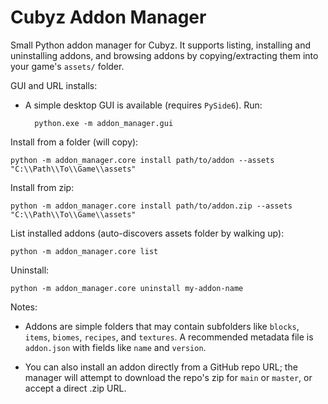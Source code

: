 # Cubyz Addon Manager

Small Python addon manager for Cubyz. It supports listing, installing
and uninstalling addons, and browsing addons by copying/extracting them into your game's `assets/`
folder.

GUI and URL installs:

- A simple desktop GUI is available (requires `PySide6`). Run:

        python.exe -m addon_manager.gui

Install from a folder (will copy):

    python -m addon_manager.core install path/to/addon --assets "C:\\Path\\To\\Game\\assets"

Install from zip:

    python -m addon_manager.core install path/to/addon.zip --assets "C:\\Path\\To\\Game\\assets"

List installed addons (auto-discovers assets folder by walking up):

    python -m addon_manager.core list

Uninstall:

    python -m addon_manager.core uninstall my-addon-name

Notes:
- Addons are simple folders that may contain subfolders like `blocks`, `items`,
  `biomes`, `recipes`, and `textures`. A recommended metadata file is
  `addon.json` with fields like `name` and `version`.

- You can also install an addon directly from a GitHub repo URL; the manager
    will attempt to download the repo's zip for `main` or `master`, or accept a
    direct .zip URL.
